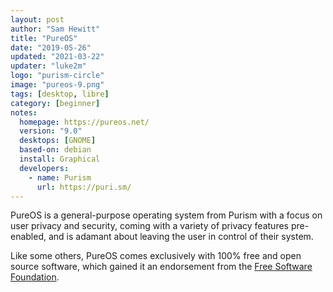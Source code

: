 ```yaml
---
layout: post
author: "Sam Hewitt"
title: "PureOS"
date: "2019-05-26"
updated: "2021-03-22"
updater: "luke2m"
logo: "purism-circle"
image: "pureos-9.png"
tags: [desktop, libre]
category: [beginner]
notes:
  homepage: https://pureos.net/
  version: "9.0"
  desktops: [GNOME]
  based-on: debian
  install: Graphical
  developers:
    - name: Purism
      url: https://puri.sm/
---
```


PureOS is a general-purpose operating system from Purism with a focus on user privacy and security, coming with a variety of privacy features pre-enabled, and is adamant about leaving the user in control of their system.

Like some others, PureOS comes exclusively with 100% free and open source software, which gained it an endorsement from the [Free Software Foundation](https://fsf.org/).
